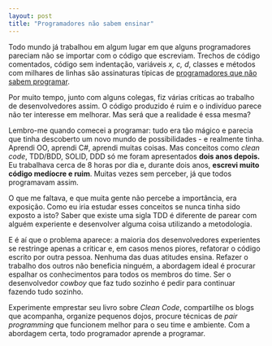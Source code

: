 ```yaml
---
layout: post
title: "Programadores não sabem ensinar"
---
```


Todo mundo já trabalhou em algum lugar em que alguns programadores pareciam não se importar com o código que escreviam. Trechos de código comentados, código sem indentação, variáveis *x, c, d*, classes e métodos com milhares de linhas são assinaturas típicas de [programadores que não sabem programar][ramaciotti].

Por muito tempo, junto com alguns colegas, fiz várias críticas ao trabalho de desenvolvedores assim. O código produzido é ruim e o indivíduo parece não ter interesse em melhorar. Mas será que a realidade é essa mesma?

Lembro-me quando comecei a programar: tudo era tão mágico e parecia que tinha descoberto um novo mundo de possibilidades - e realmente tinha. Aprendi OO, aprendi C#, aprendi muitas coisas. Mas conceitos como *clean code*, TDD/BDD, SOLID, DDD só me foram apresentados **dois anos depois.** Eu trabalhava cerca de 8 horas por dia e, durante dois anos, **escrevi muito código medíocre e ruim**. Muitas vezes sem perceber, já que todos programavam assim.

O que me faltava, e que muita gente não percebe a importância, era exposição. Como eu iria estudar esses conceitos se nunca tinha sido exposto a isto? Saber que existe uma sigla TDD é diferente de parear com alguém experiente e desenvolver alguma coisa utilizando a metodologia.

E é aí que o problema aparece: a maioria dos desenvolvedores experientes se restringe apenas a criticar e, em casos menos piores, refatorar o código escrito por outra pessoa. Nenhuma das duas atitudes ensina. Refazer o trabalho dos outros não beneficia ninguém, a abordagem ideal é procurar espalhar os conhecimentos para todos os membros do time. Ser o desenvolvedor *cowboy* que faz tudo sozinho é pedir para continuar fazendo tudo sozinho.

Experimente emprestar seu livro sobre *Clean Code*, compartilhe os blogs que acompanha, organize pequenos dojos, procure técnicas de *pair programming* que funcionem melhor para o seu time e ambiente. Com a abordagem certa, todo programador aprende a programar.

[ramaciotti]:http://www.ramaciotti.com/posts/2013-12-23-programadores-nao-sabem-programar.html